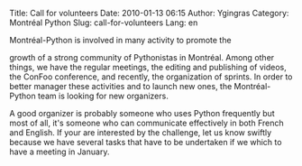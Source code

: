 Title: Call for volunteers
Date: 2010-01-13 06:15
Author: Ygingras
Category: Montréal Python
Slug: call-for-volunteers
Lang: en

<!--:en-->Montréal-Python is involved in many activity to promote the
growth of a strong community of Pythonistas in Montréal. Among other
things, we have the regular meetings, the editing and publishing of
videos, the ConFoo conference, and recently, the organization of
sprints. In order to better manager these activities and to launch new
ones, the Montréal-Python team is looking for new organizers.

A good organizer is probably someone who uses Python frequently but most
of all, it's someone who can communicate effectively in both French and
English. If your are interested by the challenge, let us know swiftly
because we have several tasks that have to be undertaken if we which to
have a meeting in January.

<!--:-->

